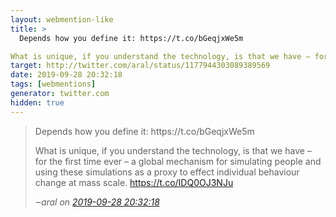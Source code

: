 ```yaml
---
layout: webmention-like
title: >
  Depends how you define it: https://t.co/bGeqjxWe5m

What is unique, if you understand the technology, is that we have – for the first time ever – a global mechanism for simulating people and using these simulations as a proxy to effect individual behaviour change at mass scale. https://t.co/IDQ0OJ3NJu
target: http://twitter.com/aral/status/1177944303089389569
date: 2019-09-28 20:32:18
tags: [webmentions]
generator: twitter.com
hidden: true
---
```



<blockquote>
  <p>
    Depends how you define it: https://t.co/bGeqjxWe5m

What is unique, if you understand the technology, is that we have – for the first time ever – a global mechanism for simulating people and using these simulations as a proxy to effect individual behaviour change at mass scale. https://t.co/IDQ0OJ3NJu
  </p>
  <cite>‒<span class="p-author p-name">aral</span>
    on
    <a href="http://twitter.com/aral/status/1177944303089389569" rel="external nofollow">2019-09-28 20:32:18</a>
  </cite>
</blockquote>


